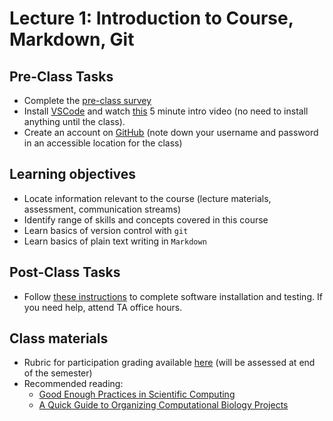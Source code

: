 # Lecture 1: Introduction to Course, Markdown, Git

## Pre-Class Tasks

- Complete the [pre-class survey](https://docs.google.com/forms/d/e/1FAIpQLSdjCrvr0_cFZN4rTnvSzKYU5jmo9riRh0SyQgIr9ZWaRmp9GQ/viewform)
- Install [VSCode](https://code.visualstudio.com/#alt-downloads) and watch [this](https://code.visualstudio.com/docs/introvideos/basics) 5 minute intro video (no need to install anything until the class).
- Create an account on [GitHub](https://github.com/signup) (note down your username and password in an accessible location for the class)

## Learning objectives

- Locate information relevant to the course (lecture materials, assessment, communication streams)
- Identify range of skills and concepts covered in this course
- Learn basics of version control with `git`
- Learn basics of plain text writing in `Markdown`

## Post-Class Tasks

- Follow [these instructions](../../software/README.md) to complete software installation and testing. If you need help, attend TA office hours.

## Class materials

- Rubric for participation grading available [here](participation_rubric.md) (will be assessed at end of the semester)
- Recommended reading:
  - [Good Enough Practices in Scientific Computing](https://journals.plos.org/ploscompbiol/article?id=10.1371/journal.pcbi.1005510)
  - [A Quick Guide to Organizing Computational Biology Projects](https://journals.plos.org/ploscompbiol/article?id=10.1371/journal.pcbi.1000424)

